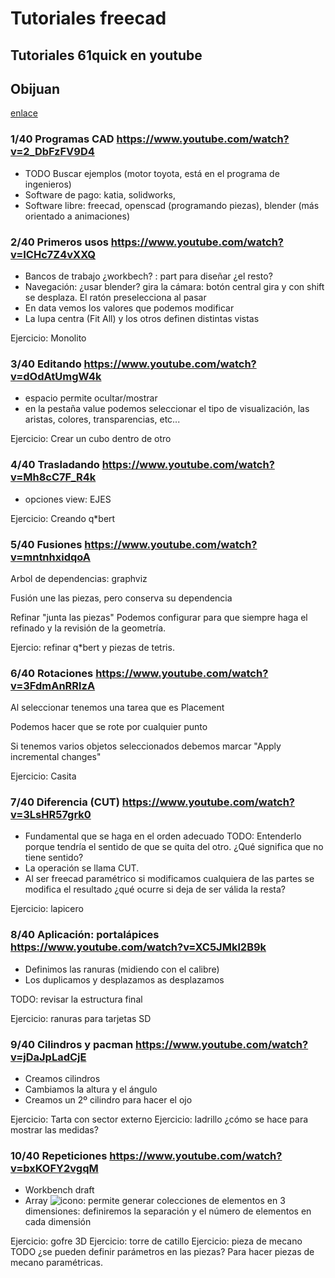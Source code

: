 # Tutoriales freecad 

## Tutoriales 61quick en youtube

## Obijuan
[enlace](http://www.iearobotics.com/wiki/index.php?title=Dise%C3%B1o_de_piezas_con_Freecad)

### 1/40 Programas CAD  https://www.youtube.com/watch?v=2_DbFzFV9D4
* TODO Buscar ejemplos (motor toyota, está en el programa de ingenieros)
* Software de pago: katia, solidworks, 
* Software libre: freecad, openscad (programando piezas), blender (más orientado a animaciones)

### 2/40 Primeros usos https://www.youtube.com/watch?v=ICHc7Z4vXXQ
* Bancos de trabajo ¿workbech? : part para diseñar ¿el resto?
* Navegación: ¿usar blender? gira la cámara: botón central gira y con shift se desplaza. El ratón preselecciona al pasar
* En data vemos los valores que podemos modificar
* La lupa centra (Fit All) y los otros  definen distintas vistas

Ejercicio: Monolito


### 3/40 Editando https://www.youtube.com/watch?v=dOdAtUmgW4k

* espacio permite ocultar/mostrar
* en la pestaña value podemos seleccionar el tipo de visualización, las aristas, colores, transparencias, etc...

Ejercicio: Crear un cubo dentro de otro


### 4/40 Trasladando https://www.youtube.com/watch?v=Mh8cC7F_R4k
* opciones view: EJES

Ejercicio: Creando q*bert


### 5/40 Fusiones https://www.youtube.com/watch?v=mntnhxidqoA

Arbol de dependencias: graphviz 

Fusión une las piezas, pero conserva su dependencia

Refinar "junta las piezas"
Podemos configurar para que siempre haga el refinado y la revisión de la geometría.

Ejercio: refinar q*bert y piezas de tetris.

### 6/40 Rotaciones https://www.youtube.com/watch?v=3FdmAnRRlzA

Al seleccionar tenemos una tarea que es Placement

Podemos hacer que se rote por cualquier punto

Si tenemos varios objetos seleccionados debemos marcar "Apply incremental changes"

Ejercicio: Casita

### 7/40 Diferencia (CUT) https://www.youtube.com/watch?v=3LsHR57grk0

* Fundamental que se haga en el orden adecuado TODO: Entenderlo porque tendría el sentido de que se quita del otro. ¿Qué significa que no tiene sentido?
* La operación se llama CUT.
* Al ser freecad paramétrico si modificamos cualquiera de las partes se modifica el resultado ¿qué ocurre si deja de ser válida la resta?

Ejercicio: lapicero

### 8/40 Aplicación: portalápices https://www.youtube.com/watch?v=XC5JMkl2B9k

* Definimos las ranuras (midiendo con el calibre)
* Los duplicamos y desplazamos as desplazamos

TODO: revisar la estructura final

Ejercicio: ranuras para tarjetas SD

### 9/40 Cilindros y pacman https://www.youtube.com/watch?v=jDaJpLadCjE

* Creamos cilindros
* Cambiamos la altura y el ángulo
* Creamos un 2º cilindro para hacer el ojo

Ejercicio: Tarta con sector externo
Ejercicio: ladrillo ¿cómo se hace para mostrar las medidas?

### 10/40 Repeticiones https://www.youtube.com/watch?v=bxKOFY2vgqM

* Workbench draft
* Array ![icono](http://www.iearobotics.com/wiki/images/d/df/Freecad-icono-array.png): permite generar colecciones de elementos en 3 dimensiones: definiremos la separación y el número de elementos en cada dimensión

Ejercicio: gofre 3D
Ejercicio: torre de catillo
Ejercicio: pieza de mecano
TODO ¿se pueden definir parámetros en las piezas? Para hacer piezas de mecano paramétricas.